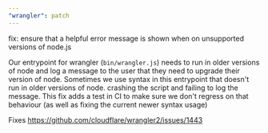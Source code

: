 ```yaml
---
"wrangler": patch
---
```


fix: ensure that a helpful error message is shown when on unsupported versions of node.js

Our entrypoint for wrangler (`bin/wrangler.js`) needs to run in older versions of node and log a message to the user that they need to upgrade their version of node. Sometimes we use syntax in this entrypoint that doesn't run in older versions of node. crashing the script and failing to log the message. This fix adds a test in CI to make sure we don't regress on that behaviour (as well as fixing the current newer syntax usage)

Fixes https://github.com/cloudflare/wrangler2/issues/1443
